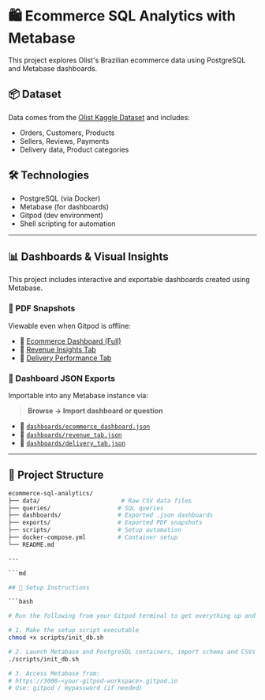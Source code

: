 # 🛍️ Ecommerce SQL Analytics with Metabase

This project explores Olist's Brazilian ecommerce data using PostgreSQL and Metabase dashboards.

## 📦 Dataset

Data comes from the [Olist Kaggle Dataset](https://www.kaggle.com/datasets/olistbr/brazilian-ecommerce) and includes:
- Orders, Customers, Products
- Sellers, Reviews, Payments
- Delivery data, Product categories

## 🛠️ Technologies
- PostgreSQL (via Docker)
- Metabase (for dashboards)
- Gitpod (dev environment)
- Shell scripting for automation

---

## 📊 Dashboards & Visual Insights

This project includes interactive and exportable dashboards created using Metabase.

### 🧾 PDF Snapshots
Viewable even when Gitpod is offline:

- 📄 [Ecommerce Dashboard (Full)](exports/ecommerce_dashboard.pdf)
- 📄 [Revenue Insights Tab](exports/revenue_tab.pdf)
- 📄 [Delivery Performance Tab](exports/delivery_tab.pdf)

### 💾 Dashboard JSON Exports
Importable into any Metabase instance via:
> **Browse → Import dashboard or question**

- 📂 [`dashboards/ecommerce_dashboard.json`](dashboards/ecommerce_dashboard.json)
- 📂 [`dashboards/revenue_tab.json`](dashboards/revenue_tab.json)
- 📂 [`dashboards/delivery_tab.json`](dashboards/delivery_tab.json)

---

## 📂 Project Structure

```bash
ecommerce-sql-analytics/
├── data/                       # Raw CSV data files
├── queries/                   # SQL queries
├── dashboards/                # Exported .json dashboards
├── exports/                   # Exported PDF snapshots
├── scripts/                   # Setup automation
├── docker-compose.yml         # Container setup
└── README.md

---

```md

## 🚀 Setup Instructions

```bash

# Run the following from your Gitpod terminal to get everything up and running:

# 1. Make the setup script executable
chmod +x scripts/init_db.sh

# 2. Launch Metabase and PostgreSQL containers, import schema and CSVs
./scripts/init_db.sh

# 3. Access Metabase from:
# https://3000-<your-gitpod-workspace>.gitpod.io
# Use: gitpod / mypassword (if needed)
